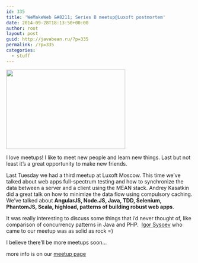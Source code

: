 ```yaml
---
id: 335
title: 'WeMakeWeb &#8211; Series B meetup@Luxoft postmortem'
date: 2014-09-28T18:13:50+00:00
author: root
layout: post
guid: http://javabean.ru/?p=335
permalink: /?p=335
categories:
  - stuff
---
```

<img class="alignnone" src="https://media.licdn.com/media-proxy/ext?w=543&h=362&f=&hash=dkuZkUzs5tbNSwcFvLxo7y2lziY%3D&ora=1%2CaFBCTXdkRmpGL2lvQUFBPQ%2CxAVta9Er0Vinkhwfjw8177yE41y87UNCVordEGXyD3u0qYrdf3Hsf8GLfOChuVwRfCsckQVne_L6EzTmD5K-KIvsKd0iiMbkJ424ZxUBbFI8lWxI" alt="" width="321" height="214" />

I love meetups! I like to meet new people and learn new things. Last but not least it&#8217;s a great opportunity to make new friends.

Last Tuesday we had a third meetup at Luxoft Moscow. This time we&#8217;ve talked about web apps full-spectrum testing and how to synchronize the data between a server and a client using the MEAN stack. Andrey Kasatkin did a great talk on how to minimize the data flow using compulsory caching. We&#8217;ve talked about **AngularJS, Node.JS, Java, TDD, Selenium, PhantomJS, Scala, highload, patterns of building robust web apps**.

It was really interesting to discuss some things that i&#8217;d never thought of, like comparison of concurrency patterns in Java and PHP.  [Igor Sysoev](http://en.wikipedia.org/wiki/Igor_Sysoev) who came to our meetup was as solid as rock =)

I believe there&#8217;ll be more meetups soon&#8230;

more info is on our [meetup page](http://www.meetup.com/WeMakeWeb/events/205101712/)

&nbsp;

&nbsp;

&nbsp;

&nbsp;